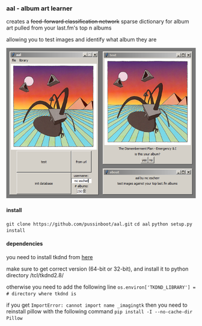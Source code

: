 ### aal - album art learner

creates a ~~feed-forward classification network~~ sparse dictionary for album art pulled from your last.fm's top n albums

allowing you to test images and identify what album they are

![here's a preview](https://raw.githubusercontent.com/pussinboot/aal/master/preview.png)

#### install

`git clone https://github.com/pussinboot/aal.git`
`cd aal`
`python setup.py install`

#### dependencies

you need to install tkdnd from [here](http://www.sourceforge.net/projects/tkdnd/)

make sure to get correct version (64-bit or 32-bit), and install it to python directory /tcl/tkdnd2.8/

otherwise you need to add the following line `os.environ['TKDND_LIBRARY'] = # directory where tkdnd is`

if you get `ImportError: cannot import name _imagingtk` then you need to reinstall pillow with the following command `pip install -I --no-cache-dir Pillow`